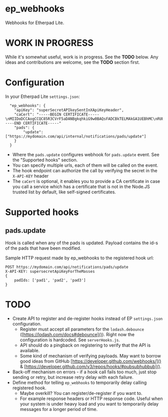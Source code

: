 # ep_webhooks
Webhooks for Etherpad Lite.

# WORK IN PROGRESS

While it's somewhat useful, work is in progress. See the **TODO** below. Any ideas and contributions are welcome, see the **TODO** section first.

# Configuration

In your Etherpad Lite ``settings.json``:

```
  "ep_webhooks": {
    "apiKey": "superSecretAPIkeySentInXApiKeyHeader",
    "caCert": "-----BEGIN CERTIFICATE-----\nMIIDoDCCAogCCQC85R3CVrF5aDANBgkqhkiG9w0BAQsFADCBkTELMAkGA1UEBhMC\nRUUxETAPBgNVBAgMCEhhcmp1bWFhMRAwDgYDVQQHDAdUYWxsaW5uMRIwEAYDVQQK\nDAlDaXRpemVuT1MxCzAJBgNVBAsMAklUMRQwEgYDVQQDDAtkZXYudG9ydS5lZTEm\nMCQGCSqGSIb3DQEJARYXY2l0aXplbm9zLmVzdEBnbWFpbC5jb20wHhcNMTUxMDAx\nMDkyMzE1WhcNNDMwMjE1MDkyMzE1WjCBkTELMAkGA1UEBhMCRUUxETAPBgNVBAgM\nCEhhcmp1bWFhMRAwDgYDVQQHDAdUYWxsaW5uMRIwEAYDVQQKDAlDaXRpemVuT1Mx\nCzAJBgNVBAsMAklUMRQwEgYDVQQDDAtkZXYudG9ydS5lZTEmMCQGCSqGSIb3DQEJ\nARYXY2l0aXplbm9zLmVzdEBnbWFpbC5jb20wggEiMA0GCSqGSIb3DQEBAQUAA4IB\nDwAwggEKAoIBAQDYt0FCtIgu0NcKQ+6T+tUNtTChg8g/1xgR0KS4B9zqdoxHuE/8\nHvylHff/1ysmFEiaFX6aoo3ww1PSY7tJ38+ozkks8Ga3wWADVuCVWytu1gpznuDO\neLq/TJ7MMKuev1SFumpTjPuN3ppD25yyb30Ajx29e9xXO0oa6s5TFD1nzZiZRyHs\n36BPsD3Dk7P3q6OKuuP/AEJZC8vvAPDJXh1X9o1+vhQ7mOzISE6CoKc1FheOLMAQ\nKqkLlMPDJgSSNzAUhB+BbNanhynkRDfhQnIDUpJjjNx8vzHKLoPtfA+RSYgA6DOD\n8jDgTPaszKNQG2VYauLd4Tg/tQx+GdlbtIhpAgMBAAEwDQYJKoZIhvcNAQELBQAD\nggEBAD2OFnsFll4TqhlWD2zNbVz5nUIqPIQZKi6uSmLLZdsn61dVuIMqfd1awdxL\ntyLu8IxmFqjGJuKwTm1IzDlkjG7JXB9TXGjj994wkBfJeEK01iUrS24GU2kWU0DU\nFe7GHHNi+x0nSEf2tfwQJw+9+WkR5jfq7eyUPKqlm8aETLT0Hk20KF/Tew9q/LAw\n8tQ1BpjmB5uMw7YPhu41Ef/Fcd3myVGBBgVSAjJHgc6Tq29FsOqh7Fi7zFHr/u5k\nP0A4iFQAld2k1Jwq+18/Qq8k8Jnpyh7DhefLNMc0HVg3H+3sCSHSDv0fEAa+7mRm\nR3jc3Y4rDxpM56PM9r3c19aKOYc=\n-----END CERTIFICATE-----"
    "pads": {
        "update": ["https://mydomain.com/api/internal/notifications/pads/update"]
    }
  }
```

* Where the ``pads.update`` configures webhook for ``pads.update`` event. See the "Supported hooks" section.
* You can specify multiple urls, each of them will be called on the event.
* The hook endpoint can authorize the call by verifying the secret in the ``X-API-KEY`` header
* The ``caCert`` is optional, it enables you to provide a CA certificate in case you call a service which has a certificate that is not in the Node.JS trusted list by default, like self-signed certificates.

# Supported hooks

## pads.update

Hook is called when any of the pads is updated. Payload contains the id-s of the pads that have been modified.
 
Sample HTTP request made by ep_webhooks to the registered hook url:

```
POST https://mydomain.com/api/notifications/pads/update
X-API-KEY: supersecretApiKeyForTheMasses
{
    padIds: ['pad1', 'pad2', 'pad3']
}
```

# TODO

* Create API to register and de-register hooks instead of EP ``settings.json`` configuration.
    * Register must accept all parameters for the ``lodash.debounce`` ([https://lodash.com/docs#debounce]()). Right now the configuration is hardcoded. See ``serverHooks.js``.
    * API should do a pingback on registering to verify that the API is available.
    * Some kind of mechanism of verifying payloads. May want to borrow good ideas from GitHub [https://developer.github.com/webhooks/]() & [https://developer.github.com/v3/repos/hooks/#pubsubhubbub]().
* Back-off mechanism on errors - if a hook call fails too much, just stop sending or retry, but increase retry delay with each failure.
* Define method for telling ``ep_webhooks`` to temporarily delay calling registered hook.
    * Maybe overkill? You can register/de-register if you want to. 
    * For example response headers or HTTP response code. Useful when your system is under heavy load and you want to temporarily delay messages for a longer period of time.
  